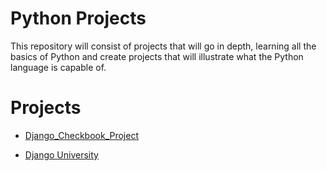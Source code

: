 # Python Projects
 This repository will consist of projects that will go in depth, learning all the basics of Python and create projects that will illustrate what the Python language is capable of.
 
 # Projects

- [Django_Checkbook_Project](https://github.com/DaltonJ-954/Python-Projects/tree/main/Django_Checkbook_Project)
* [Django University](https://github.com/DaltonJ-954/Python-Projects/tree/main/DjangoUniversity)
